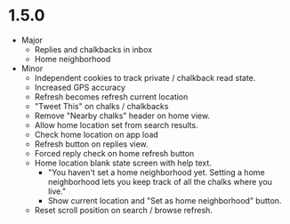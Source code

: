 # 1.5.0

* Major
    * Replies and chalkbacks in inbox
    * Home neighborhood
* Minor
    * Independent cookies to track private / chalkback read state.
    * Increased GPS accuracy
    * Refresh becomes refresh current location
    * "Tweet This" on chalks / chalkbacks
    * Remove "Nearby chalks" header on home view.
    * Allow home location set from search results.
    * Check home location on app load
    * Refresh button on replies view.
    * Forced reply check on home refresh button
    * Home location blank state screen with help text.
        * "You haven't set a home neighborhood yet. Setting a home neighborhood
            lets you keep track of all the chalks where you live."
        * Show current location and "Set as home neighborhood" button.
    * Reset scroll position on search / browse refresh.
